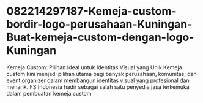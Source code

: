 # 082214297187-Kemeja-custom-bordir-logo-perusahaan-Kuningan-Buat-kemeja-custom-dengan-logo-Kuningan
Kemeja Custom: Pilihan Ideal untuk Identitas Visual yang Unik  Kemeja custom kini menjadi pilihan utama bagi banyak perusahaan, komunitas, dan event organizer dalam membangun identitas visual yang profesional dan menarik. FS Indonesia hadir sebagai salah satu penyedia jasa terkemuka dalam pembuatan kemeja custom
